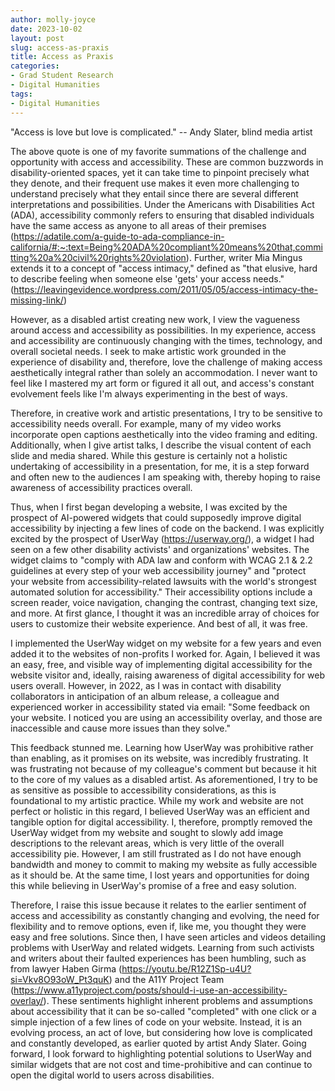 ```yaml
---
author: molly-joyce
date: 2023-10-02
layout: post
slug: access-as-praxis
title: Access as Praxis
categories:
- Grad Student Research
- Digital Humanities
tags:
- Digital Humanities
---
```

"Access is love but love is complicated." -- Andy Slater, blind media artist

The above quote is one of my favorite summations of the challenge and opportunity with access and accessibility. These are common buzzwords in disability-oriented spaces, yet it can take time to pinpoint precisely what they denote, and their frequent use makes it even more challenging to understand precisely what they entail since there are several different interpretations and possibilities. Under the Americans with Disabilities Act (ADA), accessibility commonly refers to ensuring that disabled individuals have the same access as anyone to all areas of their premises (<https://adatile.com/a-guide-to-ada-compliance-in-california/#:~:text=Being%20ADA%20compliant%20means%20that,committing%20a%20civil%20rights%20violation>). Further, writer Mia Mingus extends it to a concept of "access intimacy," defined as "that elusive, hard to describe feeling when someone else 'gets' your access needs." (<https://leavingevidence.wordpress.com/2011/05/05/access-intimacy-the-missing-link/>)

However, as a disabled artist creating new work, I view the vagueness around access and accessibility as possibilities. In my experience, access and accessibility are continuously changing with the times, technology, and overall societal needs. I seek to make artistic work grounded in the experience of disability and, therefore, love the challenge of making access aesthetically integral rather than solely an accommodation. I never want to feel like I mastered my art form or figured it all out, and access's constant evolvement feels like I'm always experimenting in the best of ways.

Therefore, in creative work and artistic presentations, I try to be sensitive to accessibility needs overall. For example, many of my video works incorporate open captions aesthetically into the video framing and editing. Additionally, when I give artist talks, I describe the visual content of each slide and media shared. While this gesture is certainly not a holistic undertaking of accessibility in a presentation, for me, it is a step forward and often new to the audiences I am speaking with, thereby hoping to raise awareness of accessibility practices overall.

Thus, when I first began developing a website, I was excited by the prospect of AI-powered widgets that could supposedly improve digital accessibility by injecting a few lines of code on the backend. I was explicitly excited by the prospect of UserWay (<https://userway.org/>), a widget I had seen on a few other disability activists' and organizations' websites. The widget claims to "comply with ADA law and conform with WCAG 2.1 & 2.2 guidelines at every step of your web accessibility journey" and "protect your website from accessibility-related lawsuits with the world's strongest automated solution for accessibility." Their accessibility options include a screen reader, voice navigation, changing the contrast, changing text size, and more. At first glance, I thought it was an incredible array of choices for users to customize their website experience. And best of all, it was free.

I implemented the UserWay widget on my website for a few years and even added it to the websites of non-profits I worked for. Again, I believed it was an easy, free, and visible way of implementing digital accessibility for the website visitor and, ideally, raising awareness of digital accessibility for web users overall. However, in 2022, as I was in contact with disability collaborators in anticipation of an album release, a colleague and experienced worker in accessibility stated via email: "Some feedback on your website. I noticed you are using an accessibility overlay, and those are inaccessible and cause more issues than they solve."

This feedback stunned me. Learning how UserWay was prohibitive rather than enabling, as it promises on its website, was incredibly frustrating. It was frustrating not because of my colleague's comment but because it hit to the core of my values as a disabled artist. As aforementioned, I try to be as sensitive as possible to accessibility considerations, as this is foundational to my artistic practice. While my work and website are not perfect or holistic in this regard, I believed UserWay was an efficient and tangible option for digital accessibility. I, therefore, promptly removed the UserWay widget from my website and sought to slowly add image descriptions to the relevant areas, which is very little of the overall accessibility pie. However, I am still frustrated as I do not have enough bandwidth and money to commit to making my website as fully accessible as it should be. At the same time, I lost years and opportunities for doing this while believing in UserWay's promise of a free and easy solution.

Therefore, I raise this issue because it relates to the earlier sentiment of access and accessibility as constantly changing and evolving, the need for flexibility and to remove options, even if, like me, you thought they were easy and free solutions. Since then, I have seen articles and videos detailing problems with UserWay and related widgets. Learning from such activists and writers about their faulted experiences has been humbling, such as from lawyer Haben Girma (<https://youtu.be/R12Z1Sp-u4U?si=Vkv8O93oW_Pt3quK>) and the A11Y Project Team (<https://www.a11yproject.com/posts/should-i-use-an-accessibility-overlay/>). These sentiments highlight inherent problems and assumptions about accessibility that it can be so-called "completed" with one click or a simple injection of a few lines of code on your website. Instead, it is an evolving process, an act of love, but considering how love is complicated and constantly developed, as earlier quoted by artist Andy Slater. Going forward, I look forward to highlighting potential solutions to UserWay and similar widgets that are not cost and time-prohibitive and can continue to open the digital world to users across disabilities.










